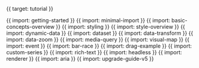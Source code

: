 {{ target: tutorial }}

{{ import: getting-started }}
{{ import: minimal-import }}
{{ import: basic-concepts-overview }}
{{ import: styling }}
{{ import: style-overview }}
{{ import: dynamic-data }}
{{ import: dataset }}
{{ import: data-transform }}
{{ import: data-zoom }}
{{ import: media-query }}
{{ import: visual-map }}
{{ import: event }}
{{ import: bar-race }}
{{ import: drag-example }}
{{ import: custom-series }}
{{ import: rich-text }}
{{ import: headless }}
{{ import: renderer }}
{{ import: aria }}
{{ import: upgrade-guide-v5 }}
